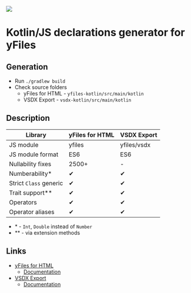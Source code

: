 <a href="https://travis-ci.org/turansky/yfiles-kotlin"><img src="https://travis-ci.org/turansky/yfiles-kotlin.svg?branch=master"></a>

# Kotlin/JS declarations generator for yFiles

## Generation
* Run `./gradlew build`
* Check source folders
  * yFiles for HTML - `yfiles-kotlin/src/main/kotlin`
  * VSDX Export - `vsdx-kotlin/src/main/kotlin`
  
## Description
| Library                  | yFiles for HTML | VSDX Export |
|--------------------------|-----------------|-------------|
| JS module                |      yfiles     | yfiles/vsdx |
| JS module format         |       ES6       |     ES6     |
| Nullability fixes        |      2500+      |      -      |
| Numberability*           |        ✔        |      ✔      |
| Strict `Class` generic   |        ✔        |      ✔      |
| Trait support**          |        ✔        |      ✔      |
| Operators                |        ✔        |      ✔      |
| Operator aliases         |        ✔        |      ✔      |

* \* - `Int`, `Double` instead of `Number`
* \** - via extension methods

## Links
* [yFiles for HTML](https://www.yworks.com/products/yfiles-for-html)
  * [Documentation](http://docs.yworks.com/yfileshtml/)
* [VSDX Export](https://www.yworks.com/products/yfiles-for-html/vsdx-export)
  * [Documentation](https://docs.yworks.com/vsdx-html/)
